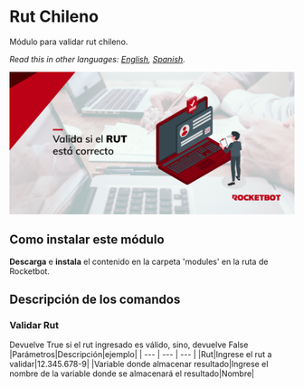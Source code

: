# Rut Chileno
  
Módulo para validar rut chileno.  

*Read this in other languages: [English](Manual_RutChileno.md), [Spanish](Manual_RutChileno.es.md).*
  
![banner](imgs/Banner_Rutchileno.png)
## Como instalar este módulo
  
__Descarga__ e __instala__ el contenido en la carpeta 'modules' en la ruta de Rocketbot.  



## Descripción de los comandos

### Validar Rut
  
Devuelve True si el rut ingresado es válido, sino, devuelve False
|Parámetros|Descripción|ejemplo|
| --- | --- | --- |
|Rut|Ingrese el rut a validar|12.345.678-9|
|Variable donde almacenar resultado|Ingrese el nombre de la variable donde se almacenará el resultado|Nombre|
